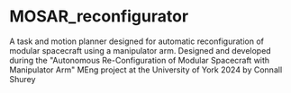 # MOSAR_reconfigurator
A task and motion planner designed for automatic reconfiguration of modular spacecraft using a manipulator arm.
Designed and developed during the "Autonomous Re-Configuration of Modular Spacecraft with Manipulator Arm" MEng project at the University of York 2024 by Connall Shurey
